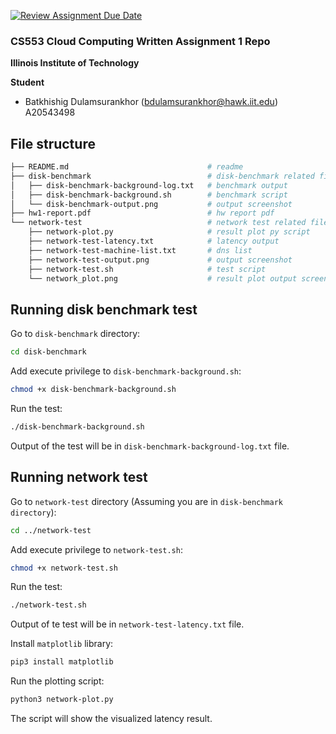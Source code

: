 [![Review Assignment Due Date](https://classroom.github.com/assets/deadline-readme-button-24ddc0f5d75046c5622901739e7c5dd533143b0c8e959d652212380cedb1ea36.svg)](https://classroom.github.com/a/W7vBTdCz)
### CS553 Cloud Computing Written Assignment 1 Repo
**Illinois Institute of Technology**  
 
**Student**
* Batkhishig Dulamsurankhor (bdulamsurankhor@hawk.iit.edu)  A20543498 


## File structure
```bash
├── README.md                               # readme
├── disk-benchmark                          # disk-benchmark related files
│   ├── disk-benchmark-background-log.txt   # benchmark output
│   ├── disk-benchmark-background.sh        # benchmark script
│   └── disk-benchmark-output.png           # output screenshot
├── hw1-report.pdf                          # hw report pdf
└── network-test                            # network test related files
    ├── network-plot.py                     # result plot py script
    ├── network-test-latency.txt            # latency output
    ├── network-test-machine-list.txt       # dns list
    ├── network-test-output.png             # output screenshot
    ├── network-test.sh                     # test script
    └── network_plot.png                    # result plot output screenshot
```

## Running disk benchmark test

Go to ```disk-benchmark``` directory:
```bash
cd disk-benchmark
```

Add execute privilege to ```disk-benchmark-background.sh```:
```bash
chmod +x disk-benchmark-background.sh
```

Run the test:
```bash
./disk-benchmark-background.sh
```

Output of the test will be in ```disk-benchmark-background-log.txt``` file.

## Running network test

Go to ```network-test``` directory (Assuming you are in ```disk-benchmark directory```):
```bash
cd ../network-test
```

Add execute privilege to ```network-test.sh```:
```bash
chmod +x network-test.sh
```

Run the test:
```bash
./network-test.sh
```

Output of te test will be in ```network-test-latency.txt``` file.

Install ```matplotlib``` library:

```bash
pip3 install matplotlib
```

Run the plotting script:

```bash
python3 network-plot.py
```

The script will show the visualized latency result.